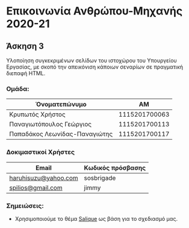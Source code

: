 # Επικοινωνία Ανθρώπου-Μηχανής 2020-21
## Άσκηση 3
Υλοποίηση συγκεκριμένων σελίδων του ιστοχώρου του Υπουργείου Εργασίας, με σκοπό την απεικόνιση κάποιων σεναρίων σε πραγματική διεπαφή HTML.

### Ομάδα:

| Όνοματεπώνυμο | ΑΜ |
| --- | --- |
| Κρυπωτός Χρήστος | 1115201700063 |
| Παναγιωτόπουλος Γεώργιος | 1115201700113 |
| Παπαδάκος Λεωνίδας-Παναγιώτης | 1115201700117 |

### Δοκιμαστικοί Χρήστες

| Email | Κωδικός πρόσβασης |
| --- | --- |
| haruhisuzu@yahoo.com | sosbrigade |
| spilios@gmail.com | jimmy |

### Σημειώσεις:

* Χρησιμοποιούμε το θέμα [Salique](https://www.free-css.com/free-css-templates/page214/salique-v1.0) ως βάση για το σχεδιασμό μας.
